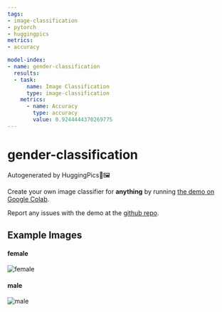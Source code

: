 ```yaml
---
tags:
- image-classification
- pytorch
- huggingpics
metrics:
- accuracy

model-index:
- name: gender-classification
  results:
  - task:
      name: Image Classification
      type: image-classification
    metrics:
      - name: Accuracy
        type: accuracy
        value: 0.9244444370269775
---
```


# gender-classification


Autogenerated by HuggingPics🤗🖼️

Create your own image classifier for **anything** by running [the demo on Google Colab](https://colab.research.google.com/github/nateraw/huggingpics/blob/main/HuggingPics.ipynb).

Report any issues with the demo at the [github repo](https://github.com/nateraw/huggingpics).


## Example Images


#### female

![female](images/female.jpg)

#### male

![male](images/male.jpg)